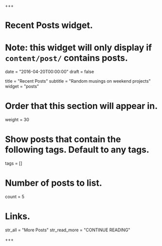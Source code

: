 +++
# Recent Posts widget.
# Note: this widget will only display if `content/post/` contains posts.

date = "2016-04-20T00:00:00"
draft = false

title = "Recent Posts"
subtitle = "Random musings on weekend projects"
widget = "posts"

# Order that this section will appear in.
weight = 30

# Show posts that contain the following tags. Default to any tags.
tags = []

# Number of posts to list.
count = 5

# Links.
str_all = "More Posts"
str_read_more = "CONTINUE READING"

+++

